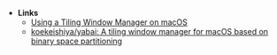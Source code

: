 - **Links**
	- [Using a Tiling Window Manager on macOS](https://chrishannah.me/using-a-tiling-window-manager-on-macos/)
	- [koekeishiya/yabai: A tiling window manager for macOS based on binary space partitioning](https://github.com/koekeishiya/yabai)